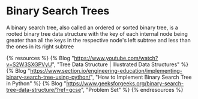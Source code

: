 # Binary Search Trees

A binary search tree, also called an ordered or sorted binary tree, is a rooted binary tree data structure with the key of each internal node being greater than all the keys in the respective node's left subtree and less than the ones in its right subtree

{% resources %}
  {% Blog "https://www.youtube.com/watch?v=S2W3SXGPVyU", "Tree Data Structure | Illustrated Data Structures" %}
  {% Blog "https://www.section.io/engineering-education/implementing-binary-search-tree-using-python/", "How to Implement Binary Search Tree in Python" %}
  {% Blog "https://www.geeksforgeeks.org/binary-search-tree-data-structure/?ref=gcse", "Problem Set" %}
{% endresources %}


